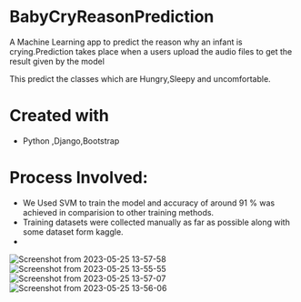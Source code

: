 # BabyCryReasonPrediction


A Machine Learning app to predict the reason why an infant is crying.Prediction takes place when a users upload the audio files to get the result given by the model

This predict the classes which are  Hungry,Sleepy and uncomfortable.

# Created with 
- Python ,Django,Bootstrap
  

# Process Involved:
- We Used SVM to train the model and accuracy of around 91 % was achieved in comparision to other training methods.
- Training datasets were collected manually as far as possible along with some dataset form kaggle.
- 
![Screenshot from 2023-05-25 13-57-58](https://github.com/ibibeklamichhane/babyCryReasonPrediction/assets/46773730/aeb79c65-80e2-4203-b092-059c17eca0cc)
![Screenshot from 2023-05-25 13-55-55](https://github.com/ibibeklamichhane/babyCryReasonPrediction/assets/46773730/c126b409-4772-4c06-90bf-4831b5a3c7aa)
![Screenshot from 2023-05-25 13-57-07](https://github.com/ibibeklamichhane/babyCryReasonPrediction/assets/46773730/8f665b3e-9026-415c-94c0-82d981000f27)
![Screenshot from 2023-05-25 13-56-06](https://github.com/ibibeklamichhane/babyCryReasonPrediction/assets/46773730/a6d5d640-efc2-4d91-b22b-56c2312ba9c5)
